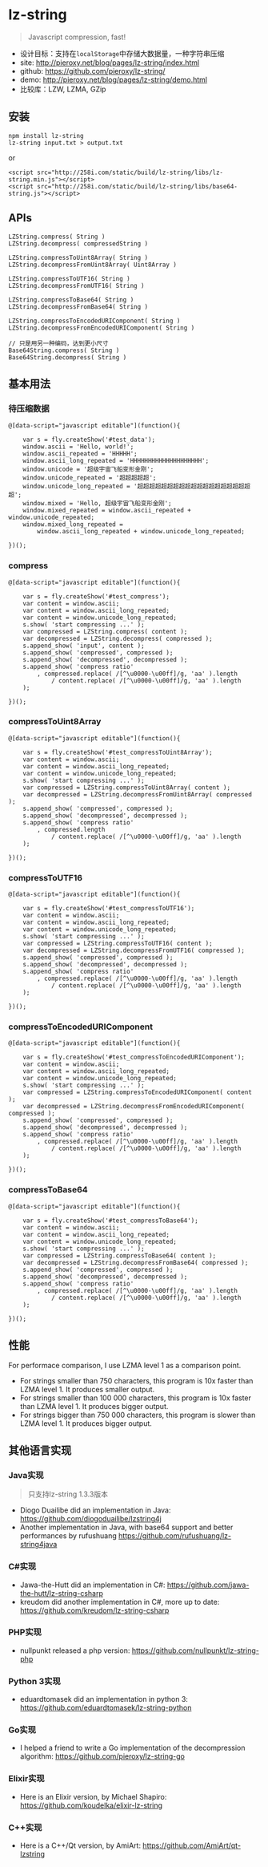 # lz-string

> Javascript compression, fast!

* 设计目标：支持在`localStorage`中存储大数据量，一种字符串压缩
* site: <http://pieroxy.net/blog/pages/lz-string/index.html>
* github: <https://github.com/pieroxy/lz-string/>
* demo: <http://pieroxy.net/blog/pages/lz-string/demo.html>
* 比较库：LZW, LZMA, GZip

<style type="text/css">
@import "http://258i.com/static/bower_components/snippets/css/mp/style.css";
</style>
<script src="http://258i.com/static/bower_components/snippets/js/mp/fly.js"></script>
<script src="http://258i.com/static/build/lz-string/libs/lz-string.min.js"></script>
<script src="http://258i.com/static/build/lz-string/libs/base64-string.js"></script>


## 安装

    npm install lz-string
    lz-string input.txt > output.txt

or 

    <script src="http://258i.com/static/build/lz-string/libs/lz-string.min.js"></script>
    <script src="http://258i.com/static/build/lz-string/libs/base64-string.js"></script>


## APIs

    LZString.compress( String ) 
    LZString.decompress( compressedString )

    LZString.compressToUint8Array( String )
    LZString.decompressFromUint8Array( Uint8Array )

    LZString.compressToUTF16( String )
    LZString.decompressFromUTF16( String )

    LZString.compressToBase64( String )
    LZString.decompressFromBase64( String )

    LZString.compressToEncodedURIComponent( String )
    LZString.decompressFromEncodedURIComponent( String )

    // 只是用另一种编码，达到更小尺寸
    Base64String.compress( String )
    Base64String.decompress( String )


## 基本用法


### 待压缩数据

<div id="test_data" class="test">
<div class="test-container">

    @[data-script="javascript editable"](function(){

        var s = fly.createShow('#test_data');
        window.ascii = 'Hello, world!';
        window.ascii_repeated = 'HHHHH';
        window.ascii_long_repeated = 'HHHHHHHHHHHHHHHHHHHH';
        window.unicode = '超级宇宙飞船变形金刚';
        window.unicode_repeated = '超超超超超';
        window.unicode_long_repeated = '超超超超超超超超超超超超超超超超超超超超';
        window.mixed = 'Hello, 超级宇宙飞船变形金刚';
        window.mixed_repeated = window.ascii_repeated + window.unicode_repeated;
        window.mixed_long_repeated = 
            window.ascii_long_repeated + window.unicode_long_repeated;

    })();

</div>
<div class="test-console"></div>
<div class="test-panel">
</div>
</div>





### compress

<div id="test_compress" class="test">
<div class="test-container">

    @[data-script="javascript editable"](function(){

        var s = fly.createShow('#test_compress');
        var content = window.ascii;
        var content = window.ascii_long_repeated;
        var content = window.unicode_long_repeated;
        s.show( 'start compressing ...' );
        var compressed = LZString.compress( content );
        var decompressed = LZString.decompress( compressed );
        s.append_show( 'input', content );
        s.append_show( 'compressed', compressed );
        s.append_show( 'decompressed', decompressed );
        s.append_show( 'compress ratio'
            , compressed.replace( /[^\u0000-\u00ff]/g, 'aa' ).length 
                / content.replace( /[^\u0000-\u00ff]/g, 'aa' ).length 
        );

    })();

</div>
<div class="test-console"></div>
<div class="test-panel">
</div>
</div>


### compressToUint8Array

<div id="test_compressToUint8Array" class="test">
<div class="test-container">

    @[data-script="javascript editable"](function(){

        var s = fly.createShow('#test_compressToUint8Array');
        var content = window.ascii;
        var content = window.ascii_long_repeated;
        var content = window.unicode_long_repeated;
        s.show( 'start compressing ...' );
        var compressed = LZString.compressToUint8Array( content );
        var decompressed = LZString.decompressFromUint8Array( compressed );
        s.append_show( 'compressed', compressed );
        s.append_show( 'decompressed', decompressed );
        s.append_show( 'compress ratio'
            , compressed.length 
                / content.replace( /[^\u0000-\u00ff]/g, 'aa' ).length 
        );

    })();

</div>
<div class="test-console"></div>
<div class="test-panel">
</div>
</div>




### compressToUTF16

<div id="test_compressToUTF16" class="test">
<div class="test-container">

    @[data-script="javascript editable"](function(){

        var s = fly.createShow('#test_compressToUTF16');
        var content = window.ascii;
        var content = window.ascii_long_repeated;
        var content = window.unicode_long_repeated;
        s.show( 'start compressing ...' );
        var compressed = LZString.compressToUTF16( content );
        var decompressed = LZString.decompressFromUTF16( compressed );
        s.append_show( 'compressed', compressed );
        s.append_show( 'decompressed', decompressed );
        s.append_show( 'compress ratio'
            , compressed.replace( /[^\u0000-\u00ff]/g, 'aa' ).length 
                / content.replace( /[^\u0000-\u00ff]/g, 'aa' ).length 
        );

    })();

</div>
<div class="test-console"></div>
<div class="test-panel">
</div>
</div>




### compressToEncodedURIComponent

<div id="test_compressToEncodedURIComponent" class="test">
<div class="test-container">

    @[data-script="javascript editable"](function(){

        var s = fly.createShow('#test_compressToEncodedURIComponent');
        var content = window.ascii;
        var content = window.ascii_long_repeated;
        var content = window.unicode_long_repeated;
        s.show( 'start compressing ...' );
        var compressed = LZString.compressToEncodedURIComponent( content );
        var decompressed = LZString.decompressFromEncodedURIComponent( compressed );
        s.append_show( 'compressed', compressed );
        s.append_show( 'decompressed', decompressed );
        s.append_show( 'compress ratio'
            , compressed.replace( /[^\u0000-\u00ff]/g, 'aa' ).length 
                / content.replace( /[^\u0000-\u00ff]/g, 'aa' ).length 
        );

    })();

</div>
<div class="test-console"></div>
<div class="test-panel">
</div>
</div>




### compressToBase64

<div id="test_compressToBase64" class="test">
<div class="test-container">

    @[data-script="javascript editable"](function(){

        var s = fly.createShow('#test_compressToBase64');
        var content = window.ascii;
        var content = window.ascii_long_repeated;
        var content = window.unicode_long_repeated;
        s.show( 'start compressing ...' );
        var compressed = LZString.compressToBase64( content );
        var decompressed = LZString.decompressFromBase64( compressed );
        s.append_show( 'compressed', compressed );
        s.append_show( 'decompressed', decompressed );
        s.append_show( 'compress ratio'
            , compressed.replace( /[^\u0000-\u00ff]/g, 'aa' ).length 
                / content.replace( /[^\u0000-\u00ff]/g, 'aa' ).length 
        );

    })();

</div>
<div class="test-console"></div>
<div class="test-panel">
</div>
</div>



## 性能

For performace comparison, I use LZMA level 1 as a comparison point.

* For strings smaller than 750 characters, this program is 10x faster than LZMA level 1. It produces smaller output.
* For strings smaller than 100 000 characters, this program is 10x faster than LZMA level 1. It produces bigger output.
* For strings bigger than 750 000 characters, this program is slower than LZMA level 1. It produces bigger output.


## 其他语言实现

### Java实现
> 只支持lz-string 1.3.3版本
* Diogo Duailibe did an implementation in Java:
	<https://github.com/diogoduailibe/lzstring4j>
* Another implementation in Java, with base64 support and better performances by rufushuang
	<https://github.com/rufushuang/lz-string4java>

### C#实现
* Jawa-the-Hutt did an implementation in C#:
	<https://github.com/jawa-the-hutt/lz-string-csharp>
* kreudom did another implementation in C#, more up to date:
	<https://github.com/kreudom/lz-string-csharp>

### PHP实现
* nullpunkt released a php version:
	<https://github.com/nullpunkt/lz-string-php>

### Python 3实现
* eduardtomasek did an implementation in python 3:
	<https://github.com/eduardtomasek/lz-string-python>

### Go实现
* I helped a friend to write a Go implementation of the decompression algorithm:
	<https://github.com/pieroxy/lz-string-go>

### Elixir实现
* Here is an Elixir version, by Michael Shapiro:
	<https://github.com/koudelka/elixir-lz-string>

### C++实现
* Here is a C++/Qt version, by AmiArt:
	<https://github.com/AmiArt/qt-lzstring>

